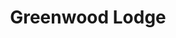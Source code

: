 ---
title: "Greenwood Lodge"
address: "17, Killyvilly Court, Killyvilly, Enniskillen, Co. Fermanagh, BT74 4DP"
tel: "0845 080 5104"
county: "Fermanagh"
category: "Hotels"
type: "Content"
lat: "054.3575730000"
lng: "-007.5916570000"
---